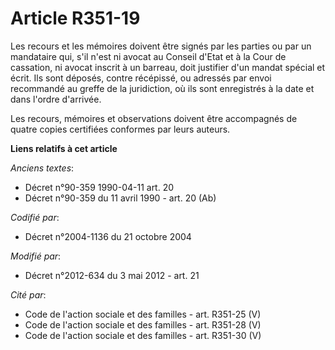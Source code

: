 # Article R351-19

Les recours et les mémoires doivent être signés par les parties ou par un mandataire qui, s'il n'est ni avocat au Conseil
d'Etat et à la Cour de cassation, ni avocat inscrit à un barreau, doit justifier d'un mandat spécial et écrit. Ils sont
déposés, contre récépissé, ou adressés par envoi recommandé au greffe de la juridiction, où ils sont enregistrés à la date et
dans l'ordre d'arrivée.

Les recours, mémoires et observations doivent être accompagnés de quatre copies certifiées conformes par leurs auteurs.

**Liens relatifs à cet article**

_Anciens textes_:

  - Décret n°90-359 1990-04-11 art. 20
  - Décret n°90-359 du 11 avril 1990 - art. 20 (Ab)

_Codifié par_:

  - Décret n°2004-1136 du 21 octobre 2004

_Modifié par_:

  - Décret n°2012-634 du 3 mai 2012 - art. 21

_Cité par_:

  - Code de l'action sociale et des familles - art. R351-25 (V)
  - Code de l'action sociale et des familles - art. R351-28 (V)
  - Code de l'action sociale et des familles - art. R351-30 (V)
